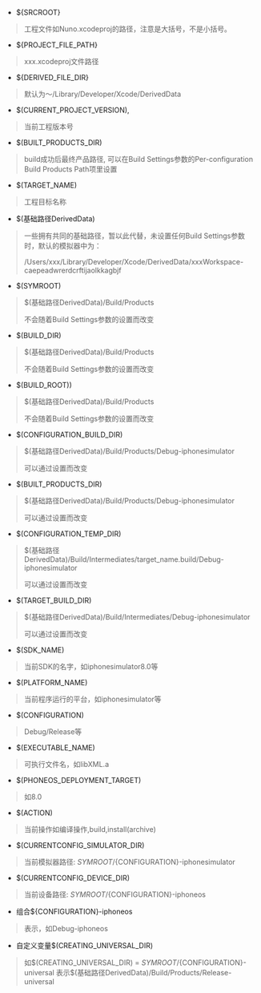 <!--
 Xcode环境变量
-->

- ${SRCROOT}

> 工程文件如Nuno.xcodeproj的路径，注意是大括号，不是小括号。
>

- ${PROJECT_FILE_PATH}

> xxx.xcodeproj文件路径
> 

- ${DERIVED_FILE_DIR}

> 默认为～/Library/Developer/Xcode/DerivedData
> 

- $(CURRENT_PROJECT_VERSION),

>  当前工程版本号
>

- $(BUILT_PRODUCTS_DIR)

> build成功后最终产品路径, 可以在Build Settings参数的Per-configuration Build Products Path项里设置
> 

- $(TARGET_NAME)

> 工程目标名称
> 

- $(基础路径DerivedData)

> 一些拥有共同的基础路径，暂以此代替，未设置任何Build Settings参数时，默认的模拟器中为：
> 
>   /Users/xxx/Library/Developer/Xcode/DerivedData/xxxWorkspace-caepeadwrerdcrftijaolkkagbjf
> 

- $(SYMROOT)

> $(基础路径DerivedData)/Build/Products
> 
> 不会随着Build Settings参数的设置而改变
> 

- $(BUILD_DIR)

> $(基础路径DerivedData)/Build/Products
> 
> 不会随着Build Settings参数的设置而改变
> 

- $(BUILD_ROOT))

> $(基础路径DerivedData)/Build/Products
> 
> 不会随着Build Settings参数的设置而改变
> 

- $(CONFIGURATION_BUILD_DIR)

>  $(基础路径DerivedData)/Build/Products/Debug-iphonesimulator
>  
>  可以通过设置而改变
>  

- $(BUILT_PRODUCTS_DIR)

>  $(基础路径DerivedData)/Build/Products/Debug-iphonesimulator
>  
>  可以通过设置而改变
>  
 
- $(CONFIGURATION_TEMP_DIR)

>  $(基础路径DerivedData)/Build/Intermediates/target_name.build/Debug-iphonesimulator
>  
>  可以通过设置而改变
>  

- $(TARGET_BUILD_DIR)

>  $(基础路径DerivedData)/Build/Intermediates/Debug-iphonesimulator
>  
>  可以通过设置而改变
>  

- $(SDK_NAME)

>  当前SDK的名字，如iphonesimulator8.0等
>  

- $(PLATFORM_NAME) 

> 当前程序运行的平台，如iphonesimulator等
> 

- $(CONFIGURATION)

> Debug/Release等
> 

- $(EXECUTABLE_NAME)

> 可执行文件名，如libXML.a 
> 

- $(PHONEOS_DEPLOYMENT_TARGET)

> 如8.0 
> 

- $(ACTION)

> 当前操作如编译操作,build,install(archive)
> 

- $(CURRENTCONFIG_SIMULATOR_DIR) 

> 当前模拟器路径: ${SYMROOT}/${CONFIGURATION}-iphonesimulator
> 

- $(CURRENTCONFIG_DEVICE_DIR) 

> 当前设备路径: ${SYMROOT}/${CONFIGURATION}-iphoneos
> 

- 组合${CONFIGURATION}-iphoneos 

> 表示，如Debug-iphoneos
> 

- 自定义变量$(CREATING_UNIVERSAL_DIR)

> 如$(CREATING_UNIVERSAL_DIR) = ${SYMROOT}/${CONFIGURATION}-universal
> 表示$(基础路径DerivedData)/Build/Products/Release-universal
> 